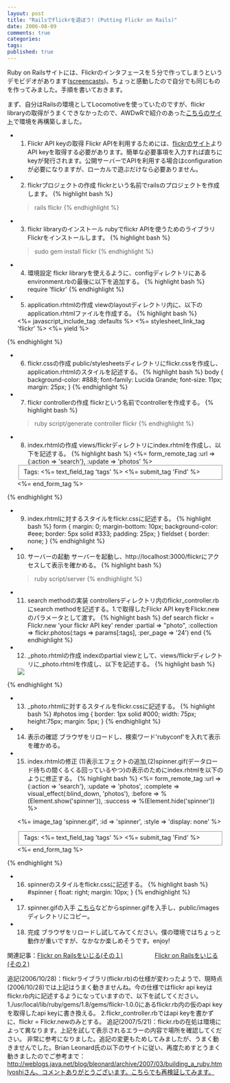 ```yaml
---
layout: post
title: "RailsでFlickrを遊ぼう! (Putting Flickr on Rails)"
date: 2006-08-09
comments: true
categories:
tags:
published: true
---
```



Ruby on Railsサイトには、Flickrのインタフェースを５分で作ってしまうというデモビデオがあります([screencasts](http://www.rubyonrails.org/screencasts))。ちょっと感動したので自分でも同じものを作ってみました。手順を書いておきます。

まず、自分はRailsの環境としてLocomotiveを使っていたのですが、flickr libraryの取得がうまくできなかったので、AWDwRで紹介のあった[こちらのサイト](http://hivelogic.com/articles/2005/12/01/ruby_rails_lighttpd_mysql_tiger)で環境を再構築しました。

- 1. Flickr API keyの取得
Flickr APIを利用するためには、[flickrのサイト](http://www.flickr.com/services/)よりAPI keyを取得する必要があります。簡単な必要事項を入力すれば直ちにkeyが発行されます。公開サーバーでAPIを利用する場合はconfigurationが必要になりますが、ローカルで遊ぶだけなら必要ありません。
- 2. flickrプロジェクトの作成
flickrという名前でrailsのプロジェクトを作成します。
{% highlight bash %}
  >rails flickr
{% endhighlight %}
- 3. flickr libraryのインストール
rubyでflickr APIを使うためのライブラリFlickrをインストールします。
{% highlight bash %}
  >sudo gem install flickr
{% endhighlight %}
- 4. 環境設定
flickr libraryを使えるように、configディレクトリにあるenvironment.rbの最後に以下を追加する。
{% highlight bash %}
  require 'flickr'
{% endhighlight %}
- 5. application.rhtmlの作成
viewのlayoutディレクトリ内に、以下のapplication.rhtmlファイルを作成する。
{% highlight bash %}
  <!DOCTYPE html PUBLIC "-//W3C//DTD XHTML 1.0 Transitional//EN"
	"http://www.w3.org/TR/xhtml1/DTD/xhtml1-transitional.dtd">
  <html>
	<head>
		<meta http-equiv="Content-type" content="text/html; charset=utf-8" />
		<title>Flickr</title>
		<%= javascript_include_tag :defaults %>
		<%= stylesheet_link_tag 'flickr' %>
	</head>
	<body>
		<%= yield %>
	</body>
  </html>
{% endhighlight %}
- 6. flickr.cssの作成
public/stylesheetsディレクトリにflickr.cssを作成し、application.rhtmlのスタイルを記述する。
{% highlight bash %}
  body {
	background-color: #888;
	font-family: Lucida Grande;
	font-size: 11px;
	margin: 25px;
  }
{% endhighlight %}
- 7. flickr controllerの作成
flickrという名前でcontrollerを作成する。
{% highlight bash %}
  > ruby script/generate controller flickr
{% endhighlight %}
- 8. index.rhtmlの作成
views/flickrディレクトリにindex.rhtmlを作成し、以下を記述する。
{% highlight bash %}
  <%= form_remote_tag :url => {:action => 'search'}, :update => 'photos' %>
	
	<fieldset>
		<label for="tags">Tags:</label>
		<%= text_field_tag 'tags' %>
		<%= submit_tag 'Find' %>
	</fieldset>
	<div id="photos"></div>
  <%= end_form_tag %>
{% endhighlight %}
- 9. index.rhtmlに対するスタイルをflickr.cssに記述する。
{% highlight bash %}
  form {
	margin: 0;
	margin-bottom: 10px;
	background-color: #eee;
	border: 5px solid #333;
	padding: 25px;
  }
  fieldset {
	border: none;
  }
{% endhighlight %}
- 10. サーバーの起動
サーバーを起動し、http://localhost:3000/flickrにアクセスして表示を確かめる。
{% highlight bash %}
  >ruby script/server
{% endhighlight %}
- 11. search methodの実装
controllersディレクトリ内のflickr_controller.rbにsearch methodを記述する。1.で取得したFlickr API keyをFlickr.newのパラメータとして渡す。
{% highlight bash %}
  def search
    flickr = Flickr.new 'your flickr API key'
    render :partial => "photo", :collection => flickr.photos(:tags => params[:tags], :per_page => '24')
  end
{% endhighlight %}
- 12. _photo.rhtmlの作成
indexのpartial viewとして、views/flickrディレクトリに_photo.rhtmlを作成し、以下を記述する。
{% highlight bash %}
  <img class="photo" src="<%= photo.sizes[0]['source'] %>">
{% endhighlight %}
- 13. _photo.rhtmlに対するスタイルをflickr.cssに記述する。
{% highlight bash %}
  #photos img {
	border: 1px solid #000;
	width: 75px;
	height:75px;
	margin: 5px;
  }
{% endhighlight %}
- 14. 表示の確認
ブラウザをリロードし、検索ワード'rubyconf'を入れて表示を確かめる。
- 15. index.rhtmlの修正
(1)表示エフェクトの追加,(2)spinner.gif(データロード待ちの間くるくる回っているやつ)の表示のためにindex.rhtmlを以下のように修正する。
{% highlight bash %}
  <%= form_remote_tag :url => {:action => 'search'}, :update => 'photos',
 	:complete => visual_effect(:blind_down, 'photos'),
	:before => %(Element.show('spinner')),
	:success => %(Element.hide('spinner')) %>
	
	<%= image_tag 'spinner.gif', :id => 'spinner', :style => 'display: none' %>
	
	<fieldset>
		<label for="tags">Tags:</label>
		<%= text_field_tag 'tags' %>
		<%= submit_tag 'Find' %>
	</fieldset>
	<div id="photos" style="display: none"></div>
  <%= end_form_tag %>
{% endhighlight %}
- 16. spinnerのスタイルをflickr.cssに記述する。
{% highlight bash %}
  #spinner {
	float: right;
	margin: 10px;
  }
{% endhighlight %}
- 17. spinner.gifの入手
[こちら](http://trac.turbogears.org/turbogears/attachment/ticket/274/spinner.gif)などからspinner.gifを入手し、public/imagesディレクトリにコピー。
- 18. 完成
ブラウザをリロードし試してみてください。僕の環境ではちょっと動作が重いですが、なかなか楽しめそうです。enjoy!

関連記事：[Flickr on Railsをいじる(その１)](http://d.hatena.ne.jp/keyesberry/20060810/p1)
　　　　　[Flickr on Railsをいじる(その２)](http://d.hatena.ne.jp/keyesberry/20060811/p1)

追記(2006/10/28)：flickrライブラリ(flickr.rb)の仕様が変わったようで、現時点(2006/10/28)では上記はうまく動きませんね。今の仕様ではflickr api keyはflickr.rb内に記述するようになっていますので、以下を試してください。
1./usr/local/lib/ruby/gems/1.8/gems/flickr-1.0.0にあるflickr.rb内の仮のapi keyを取得したapi keyに書き換える。
2.flickr_controller.rbではapi keyを書かずに、flickr = Flickr.newのみとする。 
追記(2007/5/21)：flickr.rbの在処は環境によって異なります。上記を試して表示されるエラーの内容で場所を確認してください。
非常に参考になりました。追記の変更もためしてみましたが、うまく動きませんでした。Brian Leonard氏の以下のサイトに従い、再度ためすとうまく動きましたのでご参考まで：<br>http://weblogs.java.net/blog/bleonard/archive/2007/03/building_a_ruby.htmlyoshiさん、コメントありがとうございます。こちらでも再検証してみます。
